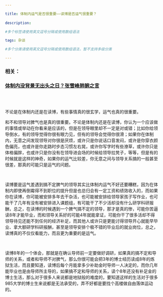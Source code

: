 ```yaml
---

title: 体制内运气是否很重要——读博是否运气很重要？
 
description: 

#多个标签请使用英文逗号分隔或使用数组语法

tags: 杂谈

#多个分类请使用英文逗号分隔或使用数组语法，暂不支持多级分类

---
```


### 相关：

### [体制内没背景无出头之日？张雪峰肺腑之言](https://www.youtube.com/watch?v=kVMp8D_plb8)



<br/>

<br/>

不论是在体制内还是在读博，有些事情真的很玄学，运气也真的很重要。



和不和领导对脾气也是真的很重要。不论是体制内还是在读博，你认为一个应该做的事情或举动在你看来是应该的，但是在领导眼里却不一定是对或错；比如你给领导倒水，有的领导觉得你很有眼力见，但有的领导会觉得你很滑；如果你在体制内，无意之间发现领导对你很是厌烦，或许只是你说话口音发闷，或许是你穿衣颜色偏亮，也或许是你走路时步态习惯左右晃，或许你写字时有些潦草，或许你只是体格偏胖，也或许只是你没有在领导进会场的时候给领导拉凳子，等等，但是有的时候就是这样的神奇，如果你的运气比较差，你无意之间与领导关系搞的一般甚至很差，那真的可能只是运气的问题。



<br/>



读博要是运气差遇到搞不定脾气的领导其实比体制内运气不好还要糟糕，因为在体制内即使再倒霉得不到职位的提升但是也总归会有一定工资和绩效收入的，而如果你在读博，你可能被安排多年去干杂活，也可能被安排给领导家孩子写作业，也可能干了几年有没有被安排进入课题组，有可能干了不少活却没有什么研学科研报酬，总之，在读博的时候遇到一个脾气搞不定的领导，那才是真的惨，可能你苦逼读8年才能毕业，而和领导关系好的可能4年就能拿证，可能你干了很多活却不得领导待见还能不到任何的经济补足，而其他人或许只是更能讨得领导开心就能早毕业、拿大额研学科研报酬，甚至是领导安排个极不错的毕业后的就业岗位，总之，读博真的不仅仅看能力，而且更为重要的是运气。



<br/>

读博8年的一个体会，那就是在确认导师前一定要做好调研，如果真的搞不定和导师的关系，或者和导师不对脾气，那么你很可能会把3年的博士经历读成8年的炼狱生活，而且要知道，读博后每个月能拿多少补助金时导师一人决定的，而你几年能毕业也是由导师所主导的，如果搞不定和导师的关系，读个8年还没有补足金的博士生活，那么对于很多人来说都是地狱般的难度的，要知道这样的生活对于很多985大学的博士生来说都是无法承受的，弄不好都是要找个高楼做自由落体运动的。



<br/>











